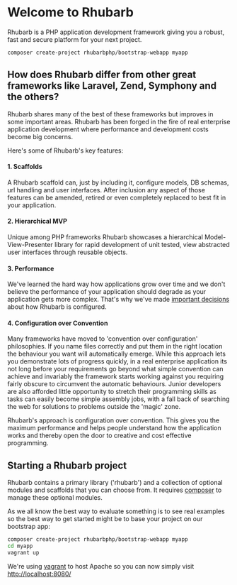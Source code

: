 Welcome to Rhubarb
==================

Rhubarb is a PHP application development framework giving you a robust, fast and secure platform
for your next project.

```bash
composer create-project rhubarbphp/bootstrap-webapp myapp
```

## How does Rhubarb differ from other great frameworks like Laravel, Zend, Symphony and the others?

Rhubarb shares many of the best of these frameworks but improves in some important areas. Rhubarb
has been forged in the fire of real enterprise application development where performance and
development costs become big concerns.

Here's some of Rhubarb's key features:

#### 1. Scaffolds

A Rhubarb scaffold can, just by including it, configure models, DB schemas, url handling and
user interfaces. After inclusion any aspect of those features can be amended, retired or even
completely replaced to best fit in your application.

#### 2. Hierarchical MVP

Unique among PHP frameworks Rhubarb showcases a hierarchical Model-View-Presenter library for rapid
development of unit tested, view abstracted user interfaces through reusable objects.

#### 3. Performance

We've learned the hard way how applications grow over time and we don't believe the performance
of your application should degrade as your application gets more complex. That's why we've made
[important decisions](/performance) about how Rhubarb is configured.

#### 4. Configuration over Convention

Many frameworks have moved to 'convention over configuration' philosophies. If you name files
correctly and put them in the right location the behaviour you want will automatically emerge.
While this approach lets you demonstrate lots of progress quickly, in a real enterprise application
its not long before your requirements go beyond what simple convention can achieve and invariably
the framework starts working against you requiring fairly obscure to circumvent the automatic
behaviours. Junior developers are also afforded little opportunity to stretch their
programming skills as tasks can easily become simple assembly jobs, with a fall back of
searching the web for solutions to problems outside the 'magic' zone.

Rhubarb's approach is configuration over convention. This gives you the maximum performance
and helps people understand how the application works and thereby open the door to creative
and cost effective programming.

## Starting a Rhubarb project

Rhubarb contains a primary library ('rhubarb') and a collection of optional modules and scaffolds that you
can choose from. It requires [composer](https://getcomposer.org/) to manage these optional modules.

As we all know the best way to evaluate something is to see real examples so the best way to
get started might be to base your project on our bootstrap app:

```bash
composer create-project rhubarbphp/bootstrap-webapp myapp
cd myapp
vagrant up
```

We're using [vagrant](http://vagrantup.com/) to host Apache so you can now simply visit
[http://localhost:8080/](http://localhost:8080/)

